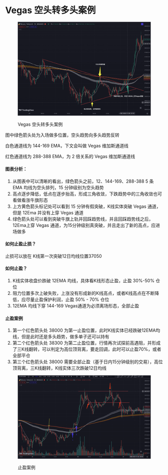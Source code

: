 # Vegas 空头转多头案例

<figure><img src="../../.gitbook/assets/image (2) (1).png" alt=""><figcaption><p>Vegas 空头转多头案例</p></figcaption></figure>

图中绿色箭头处为入场做多位置，空头趋势向多头趋势反转

白色通道线为 144-169 EMA，下文会叫做 Vegas 维加斯通道线

红色通道线为 288-388 EMA，为 2 倍关系的 Vegas 维加斯通道线

#### 图表分析：

1. 从图表中可以清晰的看出，绿色箭头之前，12、144-169、288-388 5 条 EMA 均线为空头排列，15 分钟级别为空头趋势
2. 高点逐步降低，低点在逐步抬高，形成三角收敛，下跌趋势中的三角收敛也可看做看涨牛旗形态
3. 上方黄色箭头标记处可以看到 15 分钟有假突破，K线实体突破 Vegas 通道，但是 12Ema 并没有上穿 Vegas 通道
4. 绿色箭头处可以看到突破牛旗上轨并回踩趋势线，并且回踩趋势线之后，12Ema上穿 Vegas 通道，为15分钟级别真突破，并且走出了新的高点，应进场做多

#### 如何止盈止损？

止损可以放在 K线第一次突破12日均线位置37050

#### 如何止盈？

1. K线实体收盘价跌破 12EMA 均线，具体看K线形态止盈，止盈 30%-50% 仓位
2. 阻力位置多次上破失败，上涨没有形成新的K线高点，或者K线高点在不断降低，应尽量止盈保护利润，止盈 50% - 70% 仓位
3. 12EMA 均线下穿 144-169 Vegas通道为必须离场形态，全部止盈

#### 止盈案例

1. 第一个红色箭头处 38000 为第一止盈位置，此时K线实体已经跌破12EMA均线，但是此时还是多头趋势，做多单子还可以持有
2. 第二个红色箭头处 38300 为第二止盈位置，行情再次试探前高遇阻，并形成了三K线翻转，可以判定为高位顶背离，要走回调，此时可以止盈70%，或者全部平仓
3. 第三个红色箭头处 38000 需要全部止盈（基于日内15分钟级别的交易），高位顶背离，三K线翻转，K线实体三次跌破12日均线

<figure><img src="../../.gitbook/assets/Pasted Graphic 59 (1).png" alt=""><figcaption><p>止盈案例</p></figcaption></figure>
